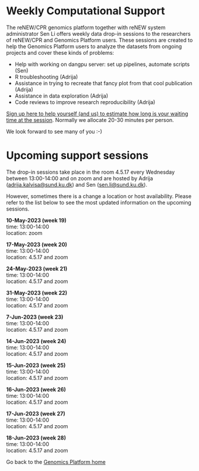 # Weekly Computational Support 

The reNEW/CPR genomics platform together with reNEW system administrator Sen Li offers weekly data drop-in sessions to the researchers of reNEW/CPR and Genomics Platform users. These sessions are created to help the Genomics Platform users to analyze the datasets from ongoing projects and cover these kinds of problems:
 
- Help with working on dangpu server: set up pipelines, automate scripts (Sen)
- R troubleshooting (Adrija)
- Assistance in trying to recreate that fancy plot from that cool publication (Adrija)
- Assistance in data exploration (Adrija)
- Code reviews to improve research reproducibility (Adrija)

[Sign up here to help yourself (and us) to estimate how long is your waiting time at the session](https://alumni.sharepoint.com/:x:/s/UCPH_SUND_GENOMICS_PLATFORM/Eaatkti-0o5HhmAHMnrLOZYBc2OfmxNl8WMQEZw0whuA2w?e=EgOZx7). Normally we allocate 20-30 minutes per person.
 
We look forward to see many of you :-)

# Upcoming support sessions

The drop-in sessions take place in the room 4.5.17 every Wednesday between 13:00-14:00 and on zoom and are hosted by Adrija (adrija.kalvisa@sund.ku.dk) and Sen (sen.li@sund.ku.dk).  

However, sometimes there is a change a location or host availability. Please refer to the list below to see the most updated information on the upcoming sessions.  

**10-May-2023 (week 19)**  
time: 13:00-14:00  
location: zoom  

**17-May-2023	(week 20)**  
time: 13:00-14:00  
location: 4.5.17 and zoom  

**24-May-2023	(week 21)**  
time: 13:00-14:00  
location: 4.5.17 and zoom  

**31-May-2023	(week 22)**  
time: 13:00-14:00  
location: 4.5.17 and zoom  

**7-Jun-2023	(week 23)**  
time: 13:00-14:00  
location: 4.5.17 and zoom  

**14-Jun-2023	(week 24)**  
time: 13:00-14:00  
location: 4.5.17 and zoom  

**15-Jun-2023	(week 25)**  
time: 13:00-14:00  
location: 4.5.17 and zoom  

**16-Jun-2023	(week 26)**  
time: 13:00-14:00  
location: 4.5.17 and zoom  

**17-Jun-2023	(week 27)**  
time: 13:00-14:00  
location: 4.5.17 and zoom  

**18-Jun-2023	(week 28)**  
time: 13:00-14:00  
location: 4.5.17 and zoom  

Go back to the [Genomics Platform home](https://sundgenomics.github.io)
